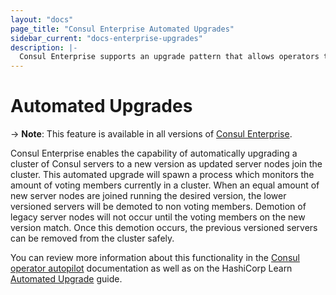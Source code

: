 ```yaml
---
layout: "docs"
page_title: "Consul Enterprise Automated Upgrades"
sidebar_current: "docs-enterprise-upgrades"
description: |-
  Consul Enterprise supports an upgrade pattern that allows operators to deploy a complete cluster of new servers and then just wait for the upgrade to complete.
---
```


# Automated Upgrades

-> **Note**: This feature is available in all versions of [Consul Enterprise](https://www.hashicorp.com/products/consul/).

Consul Enterprise enables the capability of automatically upgrading a cluster of Consul servers to a new
version as updated server nodes join the cluster. This automated upgrade will spawn a process which monitors the amount of voting members
currently in a cluster. When an equal amount of new server nodes are joined running the desired version, the lower versioned servers
will be demoted to non voting members. Demotion of legacy server nodes will not occur until the voting members on the new version match.
Once this demotion occurs, the previous versioned servers can be removed from the cluster safely.

You can review more information about this functionality in the [Consul operator autopilot](https://www.consul.io/docs/commands/operator/autopilot.html) documentation as well as on the HashiCorp Learn [Automated Upgrade](https://learn.hashicorp.com/consul/day-2-operations/autopilot#upgrade-migrations) guide.
